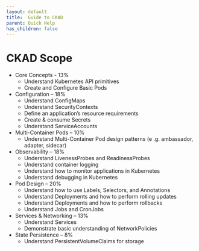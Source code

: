 ```yaml
---
layout: default
title:  Guide to CKAD
parent: Quick Help
has_children: false
---
```


# CKAD Scope
- Core Concepts - 13%
  - Understand Kubernetes API primitives
  - Create and Configure Basic Pods
- Configuration – 18%
  - Understand ConfigMaps
  - Understand SecurityContexts
  - Define an application’s resource requirements
  - Create & consume Secrets
  - Understand ServiceAccounts
- Multi-Container Pods – 10%
  - Understand Multi-Container Pod design patterns (e .g. ambassador, adapter, sidecar)
- Observability – 18%
  - Understand LivenessProbes and ReadinessProbes
  - Understand container logging
  - Understand how to monitor applications in Kubernetes
  - Understand debugging in Kubernetes
- Pod Design – 20%
  - Understand how to use Labels, Selectors, and Annotations
  - Understand Deployments and how to perform rolling updates
  - Understand Deployments and how to perform rollbacks
  - Understand Jobs and CronJobs
- Services & Networking – 13%
  - Understand Services
  - Demonstrate basic understanding of NetworkPolicies
- State Persistence – 8%
  - Understand PersistentVolumeClaims for storage